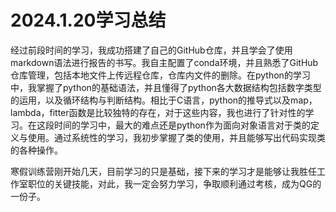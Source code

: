 # &#x20;                2024.1.20学习总结

&#x20;      经过前段时间的学习，我成功搭建了自己的GitHub仓库，并且学会了使用markdown语法进行报告的书写。我自主配置了conda环境，并且熟悉了GitHub仓库管理，包括本地文件上传远程仓库，仓库内文件的删除。在python的学习中，我掌握了python的基础语法，并且懂得了python各大数据结构包括数字类型的运用，以及循环结构与判断结构。相比于C语言，python的推导式以及map，lambda，fitter函数是比较独特的存在，对于这些内容，我也进行了针对性的学习。在这段时间的学习中，最大的难点还是python作为面向对象语言对于类的定义与使用。通过系统性的学习，我初步掌握了类的使用，并且能够写出代码实现类的各种操作。

&#x20; 寒假训练营刚开始几天，目前学习的只是基础，接下来的学习才是能够让我胜任工作室职位的关键技能，对此，我一定会努力学习，争取顺利通过考核，成为QG的一份子。

&#x20;   &#x20;

